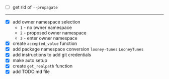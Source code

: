 - [ ] get rid of `--propagate`  
---
- [x] add owner namespace selection
    - `1` - no owner namespace
    - `2` - proposed owner namespace
    - `3` - enter owner namespace
- [x] create `accepted_value` function
- [x] add package namespace conversion `looney-tunes` `LooneyTunes`
- [x] add instructions to add git credentials
- [x] make auto setup
- [x] create `get_realpath` function
- [x] add TODO.md file
